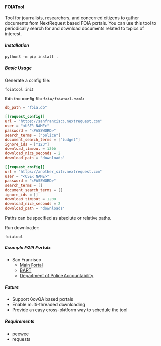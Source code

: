 #### FOIATool

Tool for journalists, researchers, and concerned citizens to gather documents from NextRequest based FOIA portals. You can use this tool to periodically search for and download documents related to topics of interest.

##### Installation

```
python3 -m pip install .
```

##### Basic Usage

Generate a config file:

```
foiatool init
```

Edit the config file `foia/foiatool.toml`:

```toml
db_path = "foia.db"

[[request_config]]
url = "https://sanfrancisco.nextrequest.com"
user = "<USER NAME>"
password = "<PASSWORD>"
search_terms = ["police"]
document_search_terms = ["budget"]
ignore_ids = ["123"]
download_timeout = 1200
download_nice_seconds = 2
download_path = "downloads"

[[request_config]]
url = "https://another_site.nextrequest.com"
user = "<USER NAME>"
password = "<PASSWORD>"
search_terms = []
document_search_terms = []
ignore_ids = []
download_timeout = 1200
download_nice_seconds = 2
download_path = "downloads"
```

Paths can be specified as absolute or relative paths.

Run downloader:
```
foiatool 
```

##### Example FOIA Portals

- San Francisco
    - [Main Portal](https://sanfrancisco.nextrequest.com)
    - [BART](https://bart.nextrequest.com)
    - [Department of Police Accountability](https://sfdpa.nextrequest.com)


##### Future

- Support GovQA based portals
- Enable multi-threaded downloading
- Provide an easy cross-platform way to schedule the tool

##### Requirements

- peewee
- requests

